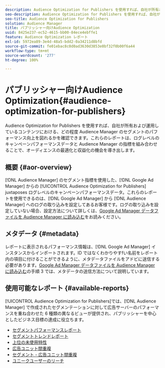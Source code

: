 ```yaml
---
description: Audience Optimization for Publishers を使用すれば、自社が所有および運用しているコンテンツにおける、どの程度 Audience Manager のセグメントのパフォーマンス向上を図れるかを確認できます。これらのレポートは、ログレベルのキャンペーンパフォーマンスデータと Audience Manager の指標を組み合わせることで、オーディエンスの最適化と収益化の機会を導き出します。
seo-description: Audience Optimization for Publishers を使用すれば、自社が所有および運用しているコンテンツにおける、どの程度 Audience Manager のセグメントのパフォーマンス向上を図れるかを確認できます。これらのレポートは、ログレベルのキャンペーンパフォーマンスデータと Audience Manager の指標を組み合わせることで、オーディエンスの最適化と収益化の機会を導き出します。
seo-title: Audience Optimization for Publishers
solution: Audience Manager
title: パブリッシャー向けAudience Optimization
uuid: 8425e237-ec52-4615-bb00-84ece4ebffe1
feature: Audience Optimization レポート
exl-id: 5972ea89-3e4d-48a5-bdd2-0a34211d8bfd
source-git-commit: fe01ebac8c0d0ad3630d3853e0bf32f0b00f6a44
workflow-type: tm+mt
source-wordcount: '277'
ht-degree: 100%

---
```


# パブリッシャー向けAudience Optimization{#audience-optimization-for-publishers}

Audience Optimization for Publishers を使用すれば、自社が所有および運用しているコンテンツにおける、どの程度 Audience Manager のセグメントのパフォーマンス向上を図れるかを確認できます。これらのレポートは、ログレベルのキャンペーンパフォーマンスデータと Audience Manager の指標を組み合わせることで、オーディエンスの最適化と収益化の機会を導き出します。

## 概要 {#aor-overview}

[!DNL Audience Manager] のセグメント指標を使用した、[!DNL Google Ad Manager] からの [!UICONTROL Audience Optimization for Publishers] juxtaposes ログレベルのキャンペーンパフォーマンスデータ。これらのレポートを使用できるのは、[!DNL Google Ad Manager] から [!DNL Audience Manager] へのログの取り込みを設定してあるお客様です。ログの取り込みを設定していない場合、設定方法について詳しくは、[Google Ad Manager データファイルを Audience Manager に読み込む](import-dfp.md)をお読みください。

## メタデータ {#metadata}

レポートに表示されるパフォーマンス情報は、[!DNL Google Ad Manager] インスタンスからインポートされます。ID ではなくわかりやすfい名前をレポート内の項目に付けることができるように、メタデータファイルをアドビに送信する必要があります。[Google Ad Manager データファイルを Audience Manager に読み込む](../../../reporting/audience-optimization-reports/aor-publishers/import-dfp.md)の手順 3 では、メタデータの送信方法について説明しています。

## 使用可能なレポート {#available-reports}

[!UICONTROL Audience Optimization for Publishers]では、[!DNL Audience Manager] で作成されたセグメンテーションに対して広告サーバーのパフォーマンスを重ね合わせた 6 種類の異なるビューが提供され、パブリッシャーを中心としたビジネス目標の達成に役立ちます。

+ [セグメントパフォーマンスレポート](publisher-segment-performance.md)
+ [セグメントトレンドレポート](publisher-segment-trends.md)
+ [上位の未使用特性](publisher-top-unused-traits.md)
+ [広告ユニット間重複](publisher-ad-unit-overlap.md)
+ [セグメント - 広告ユニット間重複](publisher-segment-ad-unit-overlap.md)
+ [ユニークユーザーのリーチ](publisher-unique-reach.md)

